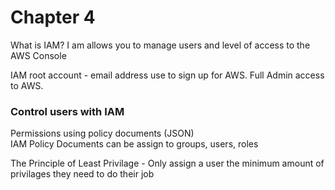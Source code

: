 # Chapter 4

What is IAM?
I am allows you to manage users and level of access to the AWS Console

IAM root account - email address use to sign up for AWS. Full Admin access to AWS. 

### Control users with IAM
Permissions using policy documents (JSON) \
IAM Policy Documents can be assign to groups, users, roles 

The Principle of Least Privilage - Only assign a user the minimum amount of privilages they need to do their job
